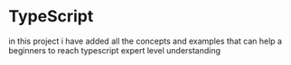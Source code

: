 # TypeScript
in this project i have added all the concepts and examples that can help a beginners to reach typescript expert level understanding 

